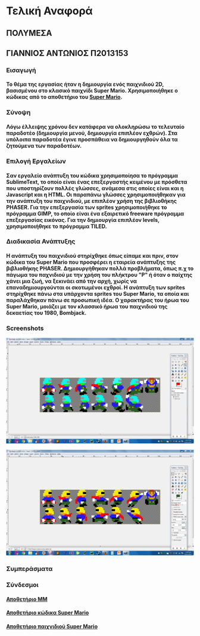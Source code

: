 # Τελική Αναφορά

## **ΠΟΛΥΜΕΣΑ**

## **ΓΙΑΝΝΙΟΣ ΑΝΤΩΝΙΟΣ Π2013153**

### Εισαγωγή

#### Το θέμα της εργασίας ήταν η δημιουργία ενός παιχνιδιού 2D, βασισμένου στο κλασικό παιχνίδι Super Mario. Χρησιμοποιήθηκε ο κώδικας από τo αποθετήριο του [Super Mario](https://github.com/p13gian1/Super-Mario).

### Σύνοψη

#### Λόγω έλλειψης χρόνου δεν κατάφερα να ολοκληρώσω το τελευταίο παραδοτέο (δημιουργία μενού, δημιουργία επιπλέον εχθρών). Στα υπόλοιπα παραδοτέα έγινε προσπάθεια να δημιουργηθούν όλα τα ζητούμενα των παραδοτέων.

### Επιλογή Εργαλείων

#### Σαν εργαλείο ανάπτυξη του κώδικα χρησιμοποίησα το πρόγραμμα SublimeText, το οποίο είναι ένας επεξεργαστής κειμένου με πρόσθετα που υποστηρίζουν πολλές γλώσσες, ανάμεσα στις οποίες είναι και η Javascript και η HTML. Οι παραπάνω γλώσσες χρησιμοποιήθηκαν για την ανάπτυξη του παιχνιδιού, με επιπλέον χρήση της βιβλιοθήκης PHASER. Για την επεξεργασία των sprites χρησιμοποιήθηκε το πρόγραμμα GIMP, το οποίο είναι ένα εξαιρετικό freeware πρόγραμμα επεξεργασίας εικόνας. Για την δημιουργία επιπλέον levels, χρησιμοποιήθηκε το πρόγραμμα TILED.

### Διαδικασία Ανάπτυξης

#### Η ανάπτυξη του παιχνιδιού στηρίχθηκε όπως είπαμε και πριν, στον κώδικα του Super Mario που προσφέρει η εταιρεία ανάπτυξης της βιβλιοθήκης PHASER. Δημιουργήθηκαν πολλά προβλήματα, όπως π.χ το πάγωμα του παχνιδιού με την χρήση του πλήκτρου "P" ή όταν ο παίχτης χάνει μια ζωή, να ξεκινάει από την αρχή, χωρίς να επαναδημιουργούνται οι σκοτωμένοι εχθροί. Η ανάπτυξη των sprites στηρίχθηκε πάνω στα υπάρχοντα sprites του Super Mario, τα οποία και παραλάχθηκαν πάνω σε προσωπική ιδέα. Ο χαρακτήρας του ήρωα του Super Mario, μοιάζει με τον κλασσικό ήρωα του παιχνιδιού της δεκαετίας του 1980, Bombjack.  

### Screenshots

![Super Mario sprite](https://github.com/p13gian1/FinalReport/blob/master/working%20on%20mario%20sprite.JPG)

![Super Mario sprite2](https://github.com/p13gian1/FinalReport/blob/master/working%20on%20marios%20jpg%202.JPG)






### Συμπεράσματα

### Σύνδεσμοι

#### [Αποθετήριο ΜΜ](https://github.com/p13gian1/mm)

#### [Αποθετήριο κώδικα Super Mario](https://github.com/p13gian1/Super-Mario)

#### [Αποθετήριο παιχνιδιού Super Mario](https://p13gian1.github.io/Super-Mario)





